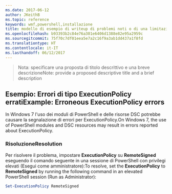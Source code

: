 ```yaml
---
ms.date: 2017-06-12
author: JKeithB
ms.topic: reference
keywords: wmf,powershell,installazione
title: modello di esempio di writeup di problemi noti o di una limitazione
ms.openlocfilehash: b93393b2c84e76a301e6406d1388e82e95a2959c
ms.sourcegitcommit: 75f70c7df01eea5e7a2c16f9a3ab1dd437a1f8fd
ms.translationtype: HT
ms.contentlocale: it-IT
ms.lasthandoff: 06/12/2017
---
```

><span data-ttu-id="f7387-103">Nota: specificare una proposta di titolo descrittivo e una breve descrizione</span><span class="sxs-lookup"><span data-stu-id="f7387-103">Note: provide a proposed descriptive title and a brief description</span></span>

## <a name="example-erroneous-executionpolicy-errors"></a><span data-ttu-id="f7387-104">Esempio: Errori di tipo ExecutionPolicy errati</span><span class="sxs-lookup"><span data-stu-id="f7387-104">Example: Erroneous ExecutionPolicy errors</span></span> ##
<span data-ttu-id="f7387-105">In Windows 7 l'uso dei moduli di PowerShell e delle risorse DSC potrebbe causare la segnalazione di errori per ExecutionPolicy.</span><span class="sxs-lookup"><span data-stu-id="f7387-105">On Windows 7, the use of PowerShell modules and DSC resources may result in errors reported about ExecutionPolicy.</span></span>

### <a name="resolution"></a><span data-ttu-id="f7387-106">Risoluzione</span><span class="sxs-lookup"><span data-stu-id="f7387-106">Resolution</span></span>

<span data-ttu-id="f7387-107">Per risolvere il problema, impostare **ExecutionPolicy** su **RemoteSigned** eseguendo il comando seguente in una sessione di PowerShell con privilegi elevati (Esegui come amministratore):</span><span class="sxs-lookup"><span data-stu-id="f7387-107">To resolve, set the **ExecutionPolicy** to **RemoteSigned** by running the following command in an elevated PowerShell session (Run as Administrator):</span></span>

```powershell
Set-ExecutionPolicy RemoteSigned
```

